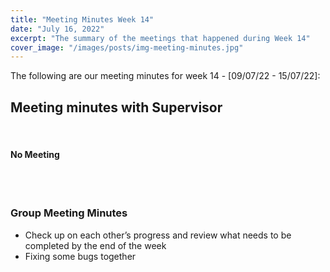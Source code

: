 ```yaml
---
title: "Meeting Minutes Week 14"
date: "July 16, 2022"
excerpt: "The summary of the meetings that happened during Week 14"
cover_image: "/images/posts/img-meeting-minutes.jpg"
---
```


The following are our meeting minutes for week 14 - [09/07/22 - 15/07/22]:

## Meeting minutes with Supervisor

<br/>

#### No Meeting

<br/><br/>

### Group Meeting Minutes

- Check up on each other’s progress and review what needs to be completed by the end of the week
- Fixing some bugs together
